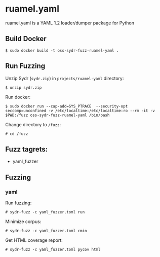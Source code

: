 # ruamel.yaml

ruamel.yaml is a YAML 1.2 loader/dumper package for Python

## Build Docker

    $ sudo docker build -t oss-sydr-fuzz-ruamel-yaml .

## Run Fuzzing

Unzip Sydr (`sydr.zip`) in `projects/ruamel-yaml` directory:

    $ unzip sydr.zip

Run docker:

    $ sudo docker run --cap-add=SYS_PTRACE  --security-opt seccomp=unconfined -v /etc/localtime:/etc/localtime:ro --rm -it -v $PWD:/fuzz oss-sydr-fuzz-ruamel-yaml /bin/bash

Change directory to `/fuzz`:

    # cd /fuzz

## Fuzz tagrets:

  * yaml_fuzzer

## Fuzzing

### yaml

Run fuzzing:

    # sydr-fuzz -c yaml_fuzzer.toml run

Minimize corpus:

    # sydr-fuzz -c yaml_fuzzer.toml cmin

Get HTML coverage report:

    # sydr-fuzz -c yaml_fuzzer.toml pycov html

